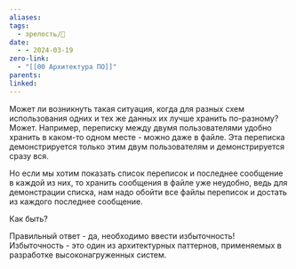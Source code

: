 ```yaml
---
aliases: 
tags:
  - зрелость/🌱
date:
  - - 2024-03-19
zero-link:
  - "[[00 Архитектура ПО]]"
parents: 
linked:
---
```

Может ли возникнуть такая ситуация, когда для разных схем использования одних и тех же данных их лучше хранить по-разному? Может. Например, переписку между двумя пользователями удобно хранить в каком-то одном месте - можно даже в файле. Эта переписка демонстрируется только этим двум пользователям и демонстрируется сразу вся.

Но если мы хотим показать список переписок и последнее сообщение в каждой из них, то хранить сообщения в файле уже неудобно, ведь для демонстрации списка, нам надо обойти все файлы переписок и достать из каждого последнее сообщение.

Как быть?

Правильный ответ - да, необходимо ввести избыточность! Избыточность - это один из архитектурных паттернов, применяемых в разработке высоконагруженных систем.